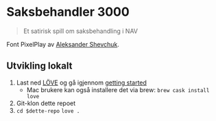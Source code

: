 Saksbehandler 3000
==================

> Et satirisk spill om saksbehandling i NAV

Font PixelPlay av [Aleksander Shevchuk](https://www.dafont.com/aleksander-shevchuk.d2405).

## Utvikling lokalt

1. Last ned [LÖVE](https://love2d.org/) og gå igjennom [getting started](https://love2d.org/wiki/Getting_Started)
   * Mac brukere kan også installere det via brew: `brew cask install love`
2. Git-klon dette repoet
3. `cd $dette-repo` `love .`
